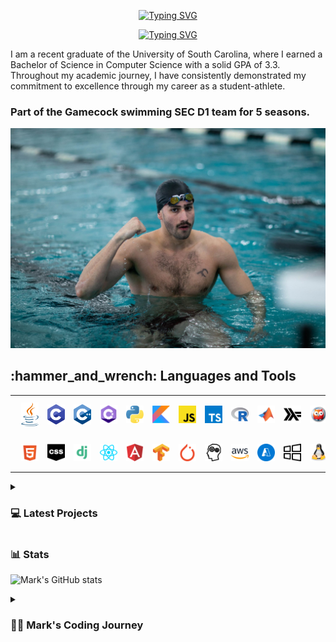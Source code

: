 <div align="center">
  <p>
    <a href="https://git.io/typing-svg"><img src="https://readme-typing-svg.demolab.com?font=Fira+Code&size=30&pause=1000&color=F70C0E&center=true&repeat=false&random=false&width=435&lines=Mark+Shperkin" alt="Typing SVG" /></a>
  </p>
  
  <p>
    <a href="https://git.io/typing-svg"><img src="https://readme-typing-svg.demolab.com?font=Fira+Code&pause=1000&color=F70000&center=true&random=false&width=435&lines=Student-Athlete;Computer+Science;Passionate+developer+from+Israel" alt="Typing SVG" /></a>
  </p>
</div>

<p>I am a recent graduate of the University of South Carolina, where I earned a Bachelor of Science in Computer Science with a solid GPA of 3.3. Throughout my academic journey, I have consistently demonstrated my commitment to excellence through my career as a student-athlete.</p>

<h3>Part of the Gamecock swimming SEC D1 team for 5 seasons.</h3>

<div id="header" align="center">
  <img src="swimming.jpg" width="900"/>
</div>

<h2>:hammer_and_wrench: Languages and Tools</h2>

<table>
  <tr>
    <td><img alt="Java" width="40px" style="padding: 10px;" src="/icons/java-programming-language-icon.svg"/></td>
    <td><img alt="C" width="40px" style="padding: 10px;" src="/icons/c-program-icon.svg" /></td>
    <td><img alt="C++" width="40px" style="padding: 10px;" src="/icons/c-plus-plus-programming-language-icon.svg" /></td>
    <td><img alt="C#" width="40px" style="padding: 10px;" src="/icons/c-sharp-programming-language-icon.svg" /></td>
    <td><img alt="Python" width="40px" style="padding: 10px;" src="/icons/python-programming-language-icon.svg" /></td>
    <td><img alt="Kotlin" width="40px" style="padding: 10px;" src="/icons/kotlin-programming-language-icon.svg" /></td>
    <td><img alt="JavaScript" width="40px" style="padding: 10px;" src="/icons/javascript-programming-language-icon.svg" /></td>
    <td><img alt="TypeScript" width="40px" style="padding: 10px;" src="/icons/typescript-programming-language-icon.svg" /></td>
    <td><img alt="R" width="40px" style="padding: 10px;" src="/icons/r-programming-language-icon.svg" /></td>
    <td><img alt="MATLAB" width="40px" style="padding: 10px;" src="/icons/matlab-svgrepo-com.svg" /></td>
    <td><img alt="Haskell" width="40px" style="padding: 10px;" src="/icons/haskell-svgrepo-com.svg" /></td>
    <td><img alt="Prolog" width="40px" style="padding: 10px;" src="/icons/prolog-svgrepo-com (1).svg" /></td>
  </tr>
  <tr>
    <td><img alt="HTML" width="40px" style="padding: 10px;" src="/icons/html-5-svgrepo-com.svg" /></td>
    <td><img alt="CSS" width="40px" style="padding: 10px;" src="/icons/css-svgrepo-com.svg" /></td>
    <td><img alt="Django" width="40px" style="padding: 10px;" src="/icons/django-svgrepo-com.svg" /></td>
    <td><img alt="React" width="40px" style="padding: 10px;" src="/icons/react-svgrepo-com.svg" /></td>
    <td><img alt="Angular" width="40px" style="padding: 10px;" src="/icons/angular-icon-svgrepo-com.svg" /></td>
    <td><img alt="TensorFlow" width="40px" style="padding: 10px;" src="/icons/tensorflow-svgrepo-com.svg" /></td>
    <td><img alt="PyTorch" width="40px" style="padding: 10px;" src="/icons/pytorch-svgrepo-com.svg" /></td>
    <td><img alt="NLP" width="40px" style="padding: 10px;" src="/icons/nlp-neurolinguistic-programation-svgrepo-com.svg" /></td>
    <td><img alt="AWS" width="40px" style="padding: 10px;" src="/icons/aws-svgrepo-com.svg" /></td>
    <td><img alt="Azure" width="40px" style="padding: 10px;" src="/icons/azure-v2-svgrepo-com.svg" /></td>
    <td><img alt="Windows" width="40px" style="padding: 10px;" src="/icons/windows-svgrepo-com.svg" /></td>
    <td><img alt="Linux" width="40px" style="padding: 10px;" src="/icons/linux-tux-svgrepo-com.svg" /></td>
  </tr>
</table>


<!-- BEGIN PROJECTS-CARDS -->

<details> 
  <summary><h3>💻 Latest Projects</h3></summary>

  <h3>Connect Four AI Agent</h3>
  <p align="left">
    AI agent that plays the Connect Four game using a minimax algorithm with alpha-beta pruning.
  </p>
  <p align="left">
    <a href="https://github.com/markshperkin/Game-AI">View Project</a>
  </p>
  
  <h3>Backgammon AI Agent</h3>
  <p align="left">
    Rule-based chatbot integrated with an AI agent that plays backgammon using the MinMax search method.
  </p>
  <p align="left">
    <em>This project is still in progress.</em>
  </p>
  <p align="left">
    <a href="https://github.com/markshperkin/CSCE580-MarkShperkin-repo">View Project</a>
  </p>

  <h3>Android Applications</h3>
  <ul>
    <li>
      <strong><a href="https://github.com/markshperkin/location">Location:</a></strong> Mobile application designed to retrieve user location and display it on a Google Map interface using Google Maps API key.
    </li>
    <li>
      <strong><a href="https://github.com/markshperkin/CameraXApp">CameraXApp:</a></strong> Mobile application enabling users to capture photos and videos, with additional photo editing capabilities.
    </li>
    <li>
      <strong><a href="https://github.com/markshperkin/MiniPaint">MiniPaint:</a></strong> Mobile application allowing users to express creativity through drawing, equipped with diverse drawing tools.
    </li>
    <li>
      <strong><a href="https://github.com/markshperkin/Sensor-Game-Application">Sensor-Game-Application:</a></strong> Mobile application offering users an engaging gaming experience utilizing the device's built-in sensors.
    </li>
  </ul>

  <a href="https://github.com/markshperkin?tab=repositories"><img alt="All Repositories" title="All Repositories" src="https://custom-icon-badges.demolab.com/badge/-Click%20Here%20For%20All%20My%20Repos-1F222E?style=for-the-badge&logoColor=white&logo=repo"/></a>
</details>

<!-- END PROJECTS-CARDS -->

### 📊 Stats

![Mark's GitHub stats](https://github-readme-stats.vercel.app/api?username=markshperkin&show_icons=true&theme=gruvbox)

<details>
 <summary><h3>👨‍💻 Mark's Coding Journey</h3></summary>
<h2>Blossoming Passion and the Thrill of the Challenge:</h2>

<p>My passion for coding blossomed at the University of South Carolina, where I was constantly challenged and inspired by a supportive community. One of the most rewarding aspects of my coding journey has been the immense satisfaction that comes from solving coding problems. It is about cracking a complex puzzle or finally reaching the summit after a challenging climb. The initial frustration of grappling with a problem, followed by the "aha!" moment when the solution clicks into place, is a uniquely exhilarating experience.</p>

<h2>Fueled by Accomplishment:</h2>

<p>This sense of accomplishment fuels my motivation to tackle even more intricate challenges. It's a continuous learning process, where every solved problem opens the door to new possibilities and ignites a desire to explore further. The joy of problem-solving is what truly fuels my passion for coding and propels me forward on this exciting journey.</p>

<h2>Embracing the Real World:</h2>

<p>Graduation marks a transition from the structured learning environment to the dynamic world of professional development. While the curriculum and specific problem sets may change, the thrill of problem-solving and the satisfaction it brings remain constant. I'm eager to test my skills in real-world scenarios, tackling complex problems that impact businesses and communities. The prospect of collaborating with experienced developers and contributing solutions that address tangible challenges is incredibly exciting. I'm confident that the foundation I built at USC, coupled with the continuous learning spirit fostered by the coding community, will equip me to navigate these new challenges and experience the profound satisfaction that comes with making a real-world impact through code.</p>
</details>
